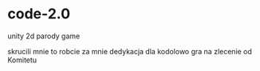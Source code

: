 # code-2.0
unity 2d parody game

skrucili mnie to robcie za mnie dedykacja dla kodolowo gra na zlecenie od Komitetu
